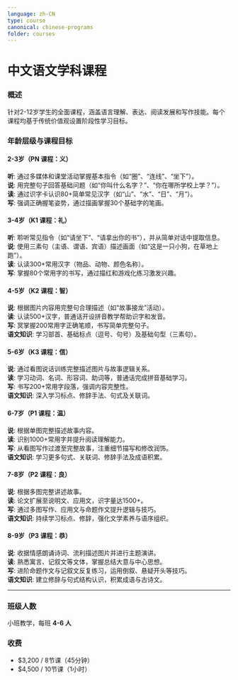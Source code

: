 ```yaml
---
language: zh-CN
type: course
canonical: chinese-programs
folder: courses
---
```

# 中文语文学科课程

### 概述  
针对2-12岁学生的全面课程，涵盖语言理解、表达、阅读发展和写作技能。每个课程均基于传统价值观设置阶段性学习目标。

### 年龄层级与课程目标  
#### **2-3岁（PN 课程：义）**  
**听**: 通过多媒体和课堂活动掌握基本指令（如“圈”、“连线”、“坐下”）。  
**说**: 用完整句子回答基础问题（如“你叫什么名字？”、“你在哪所学校上学？”）。  
**读**: 通过识字卡认识80+简单常见汉字（如“山”、“水”、“日”、“月”）。  
**写**: 强调正确握笔姿势，通过描画掌握30个基础字的笔画。  

#### **3-4岁（K1 课程：礼）**  
**听**: 聆听常见指令（如“请坐下”、“请拿出你的书”），并从简单对话中提取信息。  
**说**: 使用三素句（主语、谓语、宾语）描述画面（如“这是一只小狗，在草地上跑”）。  
**读**: 认读300+常用汉字（物品、动物、颜色名称）。  
**写**: 掌握80个常用字的书写，通过描红和游戏化练习激发兴趣。  

#### **4-5岁（K2 课程：智）**  
**说**: 根据图片内容用完整句合理描述（如“故事接龙”活动）。  
**读**: 认读500+汉字，普通话开设拼音教学帮助识字和发音。  
**写**: 冥掌握200常用字正确笔顺，书写简单完整句子。  
**语文知识**: 学习部首、基础标点（逗号、句号）及基础句型（三素句）。  

#### **5-6岁（K3 课程：信）**  
**说**: 通过看图说话训练完整描述图片与故事逻辑关系。  
**读**: 学习动词、名词、形容词、助词等，普通话完成拼音基础学习。  
**写**: 书写200+常用字段落，强调内容完整性。  
**语文知识**: 深入学习标点、修辞手法、句式及关联词。  

#### **6-7岁（P1 课程：温）**  
**说**: 根据单图完整描述故事内容。  
**读**: 识别1000+常用字并提升阅读理解能力。  
**写**: 从看图写作过渡至完整故事，注重细节描写和修改润饰。  
**语文知识**: 学习更多句式、关联词、修辞手法及成语积累。  

#### **7-8岁（P2 课程：良）**  
**说**: 根据多图完整讲述故事。  
**读**: 论文扩展至说明文、应用文，识字量达1500+。  
**写**: 通过多图写作、应用文与命题作文提升逻辑与技巧。  
**语文知识**: 持续学习标点、修辞，强化文学素养与语序组织。  

#### **8-9岁（P3 课程：恭）**  
**说**: 收据情感朗诵诗词、流利描述图片并进行主题演讲。  
**读**: 熟悉寓言、记叙文等文体，掌握总结大意与中心思想。  
**写**: 进阶命题作文与记叙文反复练习，运用倒叙、悬疑开头等技巧。  
**语文知识**: 建立修辞与句式结构认识，积累成语与古诗文。  

---

### 班级人数  
小班教学，每班 **4-6 人**  

### 收费  
- $3,200 / 8节课（45分钟）  
- $4,500 / 10节课（1小时）